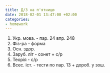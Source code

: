 ```yaml
---
title: Д/З на п'ятницю
date: 2018-02-01 13:47:00 +02:00
categories:
- homework
---
```


1. Укр. мова. - пар. 24 впр. 248
2. Фіз-ра - форма
3. Осн. здор.
4. Заруб. літ - сонет + с/р
5. Теорія - с/р
6. Всес. іст. - тести по пар. 13 + дороб. у зош.